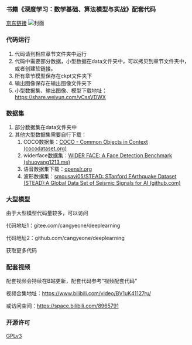 ### 书籍《深度学习：数学基础、算法模型与实战》配套代码 
[京东链接](https://item.jd.com/10072294405560.html)
![封面](img/cover.png)
### 代码运行

1. 代码请到相应章节文件夹中运行
2. 代码中需要部分数据，小型数据在data文件夹中，可以拷贝到章节文件夹中，或者创建软链接。
3. 所有章节模型保存在ckpt文件夹下
4. 输出图像保存在输出图像文件夹下
5. 小型数据集、输出图像、模型下载地址：https://share.weiyun.com/vCssVDWX

### 数据集

1. 部分数据集在data文件夹中
2. 其他大型数据集需要自行下载：
   1. COCO数据集：[COCO - Common Objects in Context (cocodataset.org)](https://cocodataset.org/#home)
   2. widerface数据集：[WIDER FACE: A Face Detection Benchmark (shuoyang1213.me)](http://shuoyang1213.me/WIDERFACE/)
   3. 语音数据集下载：[openslr.org](http://www.openslr.org/)
   4. 波形数据集：[smousavi05/STEAD: STanford EArthquake Dataset (STEAD):A Global Data Set of Seismic Signals for AI (github.com)](https://github.com/smousavi05/STEAD)

### 大型模型

由于大型模型代码量较多，可以访问

代码地址1：gitee.com/cangyeone/deeplearning

代码地址2：github.com/cangyeone/deeplearning

获取更多代码

### 配套视频

配套视频会持续在B站更新，配套代码参考”视频配套代码“

视频合集地址：https://www.bilibili.com/video/BV1uK41127ru/

或访问空间：https://space.bilibili.com/8965791


### 开源许可

[GPLv3](LICENSE "GPLv3")
